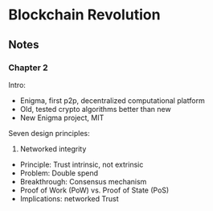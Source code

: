 # Blockchain Revolution

## Notes

### Chapter 2

Intro:
- Enigma, first p2p, decentralized computational platform
- Old, tested crypto algorithms better than new
- New Enigma project, MIT

Seven design principles:

1) Networked integrity
- Principle: Trust intrinsic, not extrinsic
- Problem: Double spend
- Breakthrough: Consensus mechanism
- Proof of Work (PoW) vs. Proof of State (PoS)
- Implications: networked Trust
